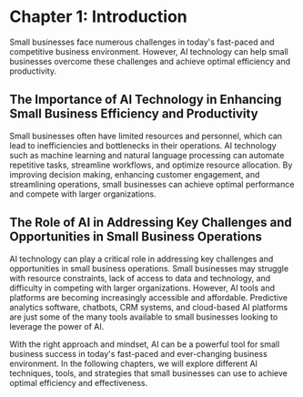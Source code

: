 Chapter 1: Introduction
=======================

Small businesses face numerous challenges in today's fast-paced and competitive business environment. However, AI technology can help small businesses overcome these challenges and achieve optimal efficiency and productivity.

The Importance of AI Technology in Enhancing Small Business Efficiency and Productivity
---------------------------------------------------------------------------------------

Small businesses often have limited resources and personnel, which can lead to inefficiencies and bottlenecks in their operations. AI technology such as machine learning and natural language processing can automate repetitive tasks, streamline workflows, and optimize resource allocation. By improving decision making, enhancing customer engagement, and streamlining operations, small businesses can achieve optimal performance and compete with larger organizations.

The Role of AI in Addressing Key Challenges and Opportunities in Small Business Operations
------------------------------------------------------------------------------------------

AI technology can play a critical role in addressing key challenges and opportunities in small business operations. Small businesses may struggle with resource constraints, lack of access to data and technology, and difficulty in competing with larger organizations. However, AI tools and platforms are becoming increasingly accessible and affordable. Predictive analytics software, chatbots, CRM systems, and cloud-based AI platforms are just some of the many tools available to small businesses looking to leverage the power of AI.

With the right approach and mindset, AI can be a powerful tool for small business success in today's fast-paced and ever-changing business environment. In the following chapters, we will explore different AI techniques, tools, and strategies that small businesses can use to achieve optimal efficiency and effectiveness.
